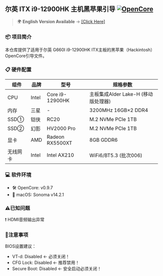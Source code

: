 ## 尔英 ITX i9-12900HK 主机黑苹果引导 [![OpenCore](https://img.shields.io/badge/OpenCore-0.9.7-blue)](https://github.com/acidanthera/OpenCorePkg)

> 🌍 **English Version Available** → [[Click Here]](./README_en.md) 

### 📦 项目简介
本仓库提供了适用于尔英 G660I i9-12900HK ITX主板的黑苹果（Hackintosh）OpenCore引导文件。

### 📋 硬件配置

| **组件**| **品牌**|**型号**| **规格参数**|
|--|--|--|--|
| CPU | Intel|  Core i9-12900HK| 主板集成Alder Lake-H (移动版处理器)|
| 内存|三星 | - |3200MHz 16GB×2 DDR4|
| SSD①| 铠侠|  RC20| M.2 NVMe PCIe 1TB|
| SSD② |幻影|  HV2000 Pro|M.2 NVMe PCIe 1TB| 
|显卡| AMD|  Radeon RX5500XT| 8GB GDDR6| 
|无线网卡| Intel| Intel AX210| WiFi6/BT5.3 (批次006)| 


### 💻 软件环境
- 🛠 OpenCore: v0.9.7
- 🍎 macOS: Sonoma v14.2.1


### ⚠️已知问题  
❗ HDMI音频输出异常



### 📌注意事项
BIOS设置建议：
- VT-d: Disabled  ← 必须关闭！
- CFG Lock: Disabled  ← 推荐禁用！
- Secure Boot: Disabled  ← 安全启动必须关闭！
